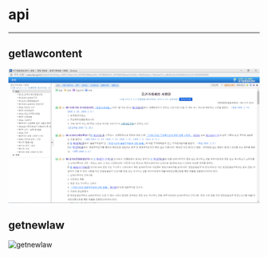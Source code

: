# api
----

## getlawcontent

![getlawcontent](./img/getlaw_pic.PNG)

## getnewlaw

![getnewlaw](./getnewlaw_pic.PNG)
